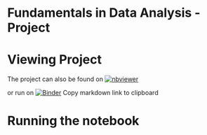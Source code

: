 # Fundamentals in Data Analysis - Project



# Viewing Project 

The project can also be found on 
[![nbviewer](https://raw.githubusercontent.com/jupyter/design/master/logos/Badges/nbviewer_badge.svg)](https://nbviewer.org/github/pascalmcme/fundamentals-data-analysis/tree/main/)


or run on
[![Binder](https://mybinder.org/badge_logo.svg)](https://mybinder.org/v2/gh/pascalmcme/fundamentals-data-analysis/HEAD)
Copy markdown link to clipboard

# Running the notebook
